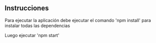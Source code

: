 

## Instrucciones

Para ejecutar la aplicación debe ejecutar el comando 'npm install' para instalar todas las dependencias

Luego ejecutar 'npm start'
